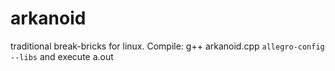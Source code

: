 arkanoid
========

traditional break-bricks for linux.
Compile: g++ arkanoid.cpp `allegro-config --libs`
and execute a.out
